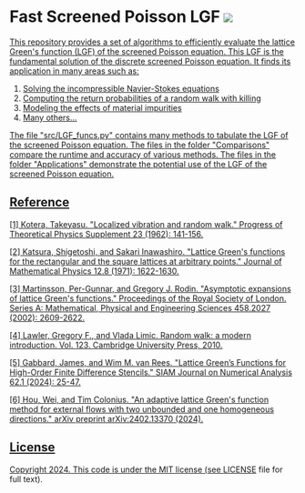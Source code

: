 # Fast Screened Poisson LGF <a href="https://github.com/WeiHou1996/Fast-Screened-Poisson-LGF/blob/main/LICENSE.md"> <img src="https://img.shields.io/badge/License-MIT-blue.svg" />
This repository provides a set of algorithms to efficiently evaluate the lattice Green's function (LGF) of the screened Poisson equation. This LGF is the fundamental solution of the discrete screened Poisson equation. It finds its application in many areas such as:

  1. Solving the incompressible Navier-Stokes equations
  2. Computing the return probabilities of a random walk with killing
  3. Modeling the effects of material impurities
  4. Many others...

The file "src/LGF_funcs.py" contains many methods to tabulate the LGF of the screened Poisson equation. The files in the folder "Comparisons" compare the runtime and accuracy of various methods. The files in the folder "Applications" demonstrate the potential use of the LGF of the screened Poisson equation.

## Reference
[1] Kotera, Takeyasu. "Localized vibration and random walk." Progress of Theoretical Physics Supplement 23 (1962): 141-156.

[2] Katsura, Shigetoshi, and Sakari Inawashiro. "Lattice Green's functions for the rectangular and the square lattices at arbitrary points." Journal of Mathematical Physics 12.8 (1971): 1622-1630.

[3] Martinsson, Per-Gunnar, and Gregory J. Rodin. "Asymptotic expansions of lattice Green's functions." Proceedings of the Royal Society of London. Series A: Mathematical, Physical and Engineering Sciences 458.2027 (2002): 2609-2622.

[4] Lawler, Gregory F., and Vlada Limic. Random walk: a modern introduction. Vol. 123. Cambridge University Press, 2010.

[5] Gabbard, James, and Wim M. van Rees. "Lattice Green’s Functions for High-Order Finite Difference Stencils." SIAM Journal on Numerical Analysis 62.1 (2024): 25-47.

[6] Hou, Wei, and Tim Colonius. "An adaptive lattice Green's function method for external flows with two unbounded and one homogeneous directions." arXiv preprint arXiv:2402.13370 (2024).

## License
 
Copyright 2024.
This code is under the MIT license (see [LICENSE](https://github.com/WeiHou1996/Fast-Screened-Poisson-LGF/blob/main/LICENSE) file for full text).
